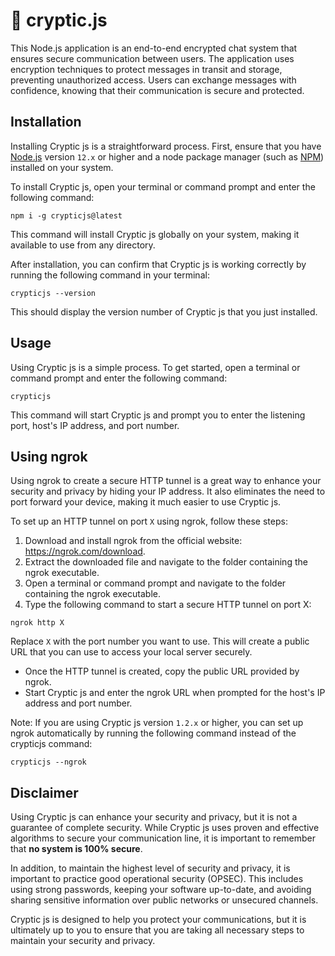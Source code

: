 # 💬 cryptic.js
This Node.js application is an end-to-end encrypted chat system that ensures secure communication between users. The application uses encryption techniques to protect messages in transit and storage, preventing unauthorized access. Users can exchange messages with confidence, knowing that their communication is secure and protected.

## Installation

Installing Cryptic js is a straightforward process. First, ensure that you have [Node.js](https://nodejs.org/) version `12.x` or higher and a node package manager (such as [NPM](https://www.npmjs.com/)) installed on your system.

To install Cryptic js, open your terminal or command prompt and enter the following command:

```
npm i -g crypticjs@latest
```

This command will install Cryptic js globally on your system, making it available to use from any directory.

After installation, you can confirm that Cryptic js is working correctly by running the following command in your terminal:

```
crypticjs --version
```

This should display the version number of Cryptic js that you just installed.

## Usage

Using Cryptic js is a simple process. To get started, open a terminal or command prompt and enter the following command:

```
crypticjs
```

This command will start Cryptic js and prompt you to enter the listening port, host's IP address, and port number.

## Using ngrok

Using ngrok to create a secure HTTP tunnel is a great way to enhance your security and privacy by hiding your IP address. It also eliminates the need to port forward your device, making it much easier to use Cryptic js.

To set up an HTTP tunnel on port `X` using ngrok, follow these steps:

1. Download and install ngrok from the official website: https://ngrok.com/download.
2. Extract the downloaded file and navigate to the folder containing the ngrok executable. 
3. Open a terminal or command prompt and navigate to the folder containing the ngrok executable. 
4. Type the following command to start a secure HTTP tunnel on port X: 
    
```
ngrok http X
```

Replace `X` with the port number you want to use. This will create a public URL that you can use to access your local server securely.

- Once the HTTP tunnel is created, copy the public URL provided by ngrok.
- Start Cryptic js and enter the ngrok URL when prompted for the host's IP address and port number.

Note: If you are using Cryptic js version `1.2.x` or higher, you can set up ngrok automatically by running the following command instead of the crypticjs command:

```
crypticjs --ngrok
```

## Disclaimer

Using Cryptic js can enhance your security and privacy, but it is not a guarantee of complete security. While Cryptic js uses proven and effective algorithms to secure your communication line, it is important to remember that **no system is 100% secure**.

In addition, to maintain the highest level of security and privacy, it is important to practice good operational security (OPSEC). This includes using strong passwords, keeping your software up-to-date, and avoiding sharing sensitive information over public networks or unsecured channels.

Cryptic js is designed to help you protect your communications, but it is ultimately up to you to ensure that you are taking all necessary steps to maintain your security and privacy.